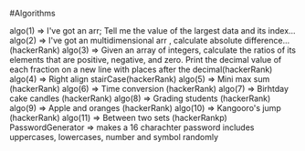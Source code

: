 #Algorithms

algo(1) => I've got an arr; Tell me the value of the largest data and its index...
algo(2) => I've got an multidimensional arr , calculate absolute difference...(hackerRank)
algo(3) => Given an array of integers, calculate the ratios of its elements that are positive, negative, and zero. Print the decimal value of each fraction on a new line with                places after the decimal(hackerRank)
algo(4) => Right align stairCase(hackerRank)
algo(5) => Mini max sum (hackerRank)
algo(6) => Time conversion (hackerRank)
algo(7) => Birhtday cake candles (hackerRank)
algo(8) => Grading students (hackerRank)
algo(9) => Apple and oranges (hackerRank)
algo(10) => Kangooro's jump (hackerRank)
algo(11) => Between two sets (hackerRankp)
PasswordGenerator => makes a 16 charachter password includes uppercases, lowercases, number and symbol randomly
